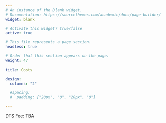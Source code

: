 ```yaml
---
# An instance of the Blank widget.
# Documentation: https://sourcethemes.com/academic/docs/page-builder/
widget: blank

# Activate this widget? true/false
active: true

# This file represents a page section.
headless: true

# Order that this section appears on the page.
weight: 47

title: Costs

design:
  columns: "2"

  #spacing:
  #  padding: ["20px", "0", "20px", "0"]

---
```


DTS Fee: TBA
